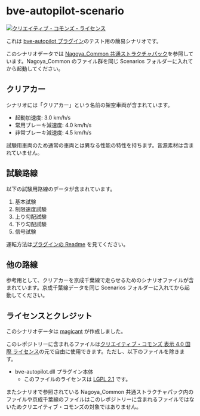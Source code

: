 # bve-autopilot-scenario

[![クリエイティブ・コモンズ・ライセンス](https://i.creativecommons.org/l/by/4.0/80x15.png)](http://creativecommons.org/licenses/by/4.0/)

これは [bve-autopilot プラグイン](https://github.com/magicant/bve-autopilot)のテスト用の簡易シナリオです。

このシナリオデータでは [Nagoya_Common 共通ストラクチャパック](https://kumoha12.web.fc2.com/Common.html)を参照しています。Nagoya_Common のファイル群を同じ Scenarios フォルダーに入れてから起動してください。

## クリアカー

シナリオには「クリアカー」という名前の架空車両が含まれています。

 - 起動加速度: 3.0 km/h/s
 - 常用ブレーキ減速度: 4.0 km/h/s
 - 非常ブレーキ減速度: 4.5 km/h/s

試験用車両のため通常の車両とは異なる性能の特性を持ちます。音源素材は含まれていません。

## 試験路線

以下の試験用路線のデータが含まれています。

 1. 基本試験
 2. 制限速度試験
 3. 上り勾配試験
 4. 下り勾配試験
 5. 信号試験

運転方法は[プラグインの Readme](https://github.com/magicant/bve-autopilot) を見てください。

## 他の路線

参考用として、クリアカーを京成千葉線で走らせるためのシナリオファイルが含まれています。京成千葉線データを同じ Scenarios フォルダーに入れてから起動してください。

## ライセンスとクレジット

このシナリオデータは [magicant](https://github.com/magicant) が作成しました。

このレポジトリーに含まれるファイルは[クリエイティブ・コモンズ 表示 4.0 国際 ライセンス](https://creativecommons.org/licenses/by/4.0/)の元で自由に使用できます。ただし、以下のファイルを除きます。

 - bve-autopilot.dll プラグイン本体
   - このファイルのライセンスは [LGPL 2.1](https://www.gnu.org/licenses/old-licenses/lgpl-2.1.html) です。

またシナリオで参照されている Nagoya_Common 共通ストラクチャパック内のファイルや京成千葉線のファイルはこのレポジトリーに含まれるファイルではないためクリエイティブ・コモンズの対象ではありません。

